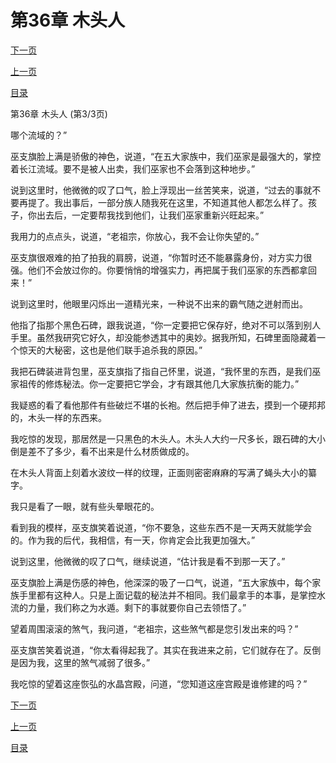 <h1>第36章   木头人</h1>
            <div><p><a href="./108_%E7%AC%AC37%E7%AB%A0_%E5%A0%B5%E6%B2%B3%E7%9C%BC.md">下一页</a></p><p><a href="./106_%E7%AC%AC36%E7%AB%A0_%E6%9C%A8%E5%A4%B4%E4%BA%BA.md">上一页</a></p><p><a href="../">目录</a></p></div>
            <div><p>第36章   木头人 (第3/3页)</p><p>哪个流域的？”</p><p>巫支旗脸上满是骄傲的神色，说道，“在五大家族中，我们巫家是最强大的，掌控着长江流域。要不是被人出卖，我们巫家也不会落到这种地步。”</p><p>说到这里时，他微微的叹了口气，脸上浮现出一丝苦笑来，说道，“过去的事就不要再提了。我出事后，一部分族人随我死在这里，不知道其他人都怎么样了。孩子，你出去后，一定要帮我找到他们，让我们巫家重新兴旺起来。”</p><p>我用力的点点头，说道，“老祖宗，你放心，我不会让你失望的。”</p><p>巫支旗很艰难的拍了拍我的肩膀，说道，“你暂时还不能暴露身份，对方实力很强。他们不会放过你的。你要悄悄的增强实力，再把属于我们巫家的东西都拿回来！”</p><p>说到这里时，他眼里闪烁出一道精光来，一种说不出来的霸气随之迸射而出。</p><p>他指了指那个黑色石碑，跟我说道，“你一定要把它保存好，绝对不可以落到别人手里。虽然我研究它好久，却没能参透其中的奥妙。据我所知，石碑里面隐藏着一个惊天的大秘密，这也是他们联手追杀我的原因。”</p><p>我把石碑装进背包里，巫支旗指了指自己怀里，说道，“我怀里的东西，是我们巫家祖传的修炼秘法。你一定要把它学会，才有跟其他几大家族抗衡的能力。”</p><p>我疑惑的看了看他那件有些破烂不堪的长袍。然后把手伸了进去，摸到一个硬邦邦的，木头一样的东西来。</p><p>我吃惊的发现，那居然是一只黑色的木头人。木头人大约一尺多长，跟石碑的大小倒是差不了多少，看不出来是什么材质做成的。</p><p>在木头人背面上刻着水波纹一样的纹理，正面则密密麻麻的写满了蝇头大小的纂字。</p><p>我只是看了一眼，就有些头晕眼花的。</p><p>看到我的模样，巫支旗笑着说道，“你不要急，这些东西不是一天两天就能学会的。作为我的后代，我相信，有一天，你肯定会比我更加强大。”</p><p>说到这里，他微微的叹了口气，继续说道，“估计我是看不到那一天了。”</p><p>巫支旗脸上满是伤感的神色，他深深的吸了一口气，说道，“五大家族中，每个家族手里都有这种人。只是上面记载的秘法并不相同。我们最拿手的本事，是掌控水流的力量，我们称之为水遁。剩下的事就要你自己去领悟了。”</p><p>望着周围滚滚的煞气，我问道，“老祖宗，这些煞气都是您引发出来的吗？”</p><p>巫支旗苦笑着说道，“你太看得起我了。其实在我进来之前，它们就存在了。反倒是因为我，这里的煞气减弱了很多。”</p><p>我吃惊的望着这座恢弘的水晶宫殿，问道，“您知道这座宫殿是谁修建的吗？”</p></div>
            <div><p><a href="./108_%E7%AC%AC37%E7%AB%A0_%E5%A0%B5%E6%B2%B3%E7%9C%BC.md">下一页</a></p><p><a href="./106_%E7%AC%AC36%E7%AB%A0_%E6%9C%A8%E5%A4%B4%E4%BA%BA.md">上一页</a></p><p><a href="../">目录</a></p></div>
